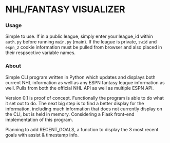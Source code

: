 # NHL/FANTASY VISUALIZER

### Usage
Simple to use. If in a public league, simply enter your league_id within `auth.py` before running `main.py` (main). If the league is private, `swid` and `espn_2` cookie information must be pulled from browser and also placed in their respsective variable names.

### About
Simple CLI program written in Python which updates and displays both current NHL information as well as any ESPN fantasy league information as well. Pulls from both the official NHL API as well as multiple ESPN API. 

Version 0.1 is proof of concept. Functionally the program is able to do what it set out to do. The next big step is to find a better display for the information, including much information that does not currently display on the CLI, but is held in memory. Considering a Flask front-end implementation of this program.  

Planning to add RECENT_GOALS, a function to display the 3 most recent goals with assist & timestamp info.

